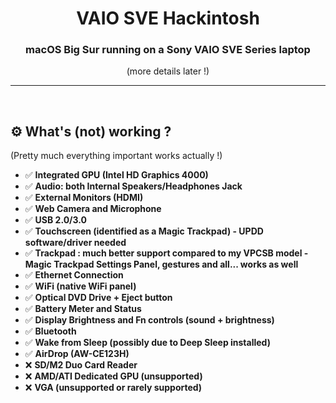 <p align="center">
  <a href="" rel="noopener">
 </a>
</p>
<h1 align="center">VAIO SVE Hackintosh</h1>

<div align="center">
<h3 align="center">macOS Big Sur running on a Sony VAIO SVE Series laptop</h3>
<p align="center">(more details later !)</p>
</div>

---

<br>

## ⚙️ What's (not) working ?
<p>(Pretty much everything important works actually !)</p>

- ✅ <b>Integrated GPU (Intel HD Graphics 4000)</b>
- ✅ <b>Audio: both Internal Speakers/Headphones Jack</b> 
- ✅ <b>External Monitors (HDMI)</b>
- ✅ <b>Web Camera and Microphone</b>
- ✅ <b>USB 2.0/3.0</b>
- ✅ <b>Touchscreen (identified as a Magic Trackpad) - UPDD software/driver needed</b> 
- ✅ <b>Trackpad : much better support compared to my VPCSB model - Magic Trackpad Settings Panel, gestures and all... works as well</b>
- ✅ <b>Ethernet Connection</b>
- ✅ <b>WiFi (native WiFi panel)</b> 
- ✅ <b>Optical DVD Drive + Eject button</b>
- ✅ <b>Battery Meter and Status</b>
- ✅ <b>Display Brightness and Fn controls (sound + brightness)</b> 
- ✅ <b>Bluetooth</b>
- ✅ <b>Wake from Sleep (possibly due to Deep Sleep installed)</b>
- ✅ <b>AirDrop (AW-CE123H)</b>
- ❌ <b>SD/M2 Duo Card Reader</b>
- ❌ <b>AMD/ATI Dedicated GPU (unsupported)</b>
- ❌ <b>VGA (unsupported or rarely supported)</b> 
